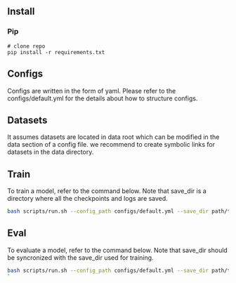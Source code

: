 ## Install

### Pip

```
# clone repo
pip install -r requirements.txt
```

## Configs
Configs are written in the form of yaml. Please refer to the configs/default.yml for the details about how to structure configs.

## Datasets
It assumes datasets are located in data root which can be modified in the data section of a config file. we recommend to create symbolic links for datasets in the data directory.

## Train
To train a model, refer to the command below. Note that save_dir is a directory where all the checkpoints and logs are saved.
```bash
bash scripts/run.sh --config_path configs/default.yml --save_dir path/to/save/dir
```

## Eval
To evaluate a model, refer to the command below. Note that save_dir should be syncronized with the save_dir used for training.
```bash
bash scripts/run.sh --config_path configs/default.yml --save_dir path/to/save/dir --eval_only true
`
